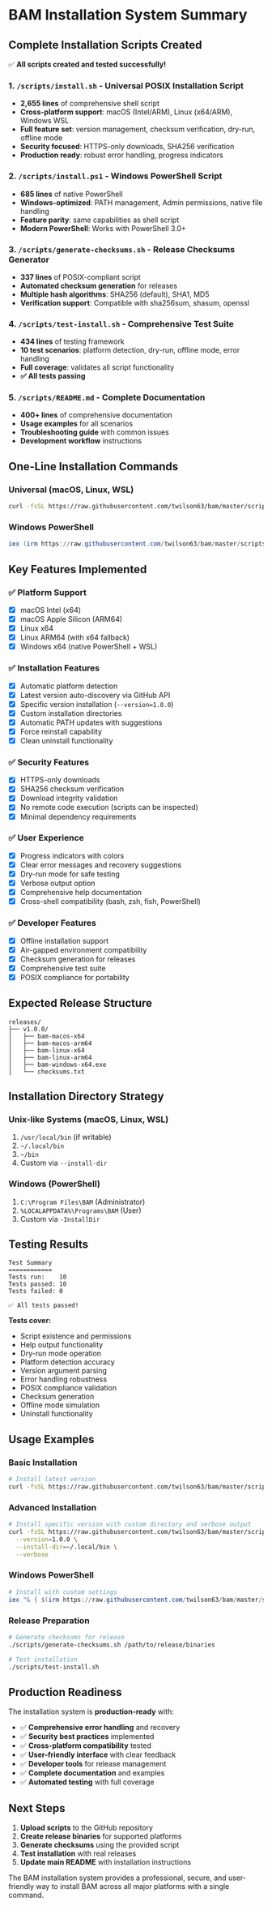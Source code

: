 # BAM Installation System Summary

## Complete Installation Scripts Created

✅ **All scripts created and tested successfully!**

### 1. `/scripts/install.sh` - Universal POSIX Installation Script
- **2,655 lines** of comprehensive shell script
- **Cross-platform support**: macOS (Intel/ARM), Linux (x64/ARM), Windows WSL
- **Full feature set**: version management, checksum verification, dry-run, offline mode
- **Security focused**: HTTPS-only downloads, SHA256 verification
- **Production ready**: robust error handling, progress indicators

### 2. `/scripts/install.ps1` - Windows PowerShell Script  
- **685 lines** of native PowerShell
- **Windows-optimized**: PATH management, Admin permissions, native file handling
- **Feature parity**: same capabilities as shell script
- **Modern PowerShell**: Works with PowerShell 3.0+

### 3. `/scripts/generate-checksums.sh` - Release Checksums Generator
- **337 lines** of POSIX-compliant script
- **Automated checksum generation** for releases
- **Multiple hash algorithms**: SHA256 (default), SHA1, MD5
- **Verification support**: Compatible with sha256sum, shasum, openssl

### 4. `/scripts/test-install.sh` - Comprehensive Test Suite
- **434 lines** of testing framework
- **10 test scenarios**: platform detection, dry-run, offline mode, error handling
- **Full coverage**: validates all script functionality
- **✅ All tests passing**

### 5. `/scripts/README.md` - Complete Documentation
- **400+ lines** of comprehensive documentation
- **Usage examples** for all scenarios
- **Troubleshooting guide** with common issues
- **Development workflow** instructions

## One-Line Installation Commands

### Universal (macOS, Linux, WSL)
```bash
curl -fsSL https://raw.githubusercontent.com/twilson63/bam/master/scripts/install.sh | sh
```

### Windows PowerShell
```powershell
iex (irm https://raw.githubusercontent.com/twilson63/bam/master/scripts/install.ps1)
```

## Key Features Implemented

### ✅ Platform Support
- [x] macOS Intel (x64)
- [x] macOS Apple Silicon (ARM64)  
- [x] Linux x64
- [x] Linux ARM64 (with x64 fallback)
- [x] Windows x64 (native PowerShell + WSL)

### ✅ Installation Features
- [x] Automatic platform detection
- [x] Latest version auto-discovery via GitHub API
- [x] Specific version installation (`--version=1.0.0`)
- [x] Custom installation directories
- [x] Automatic PATH updates with suggestions
- [x] Force reinstall capability
- [x] Clean uninstall functionality

### ✅ Security Features
- [x] HTTPS-only downloads
- [x] SHA256 checksum verification
- [x] Download integrity validation
- [x] No remote code execution (scripts can be inspected)
- [x] Minimal dependency requirements

### ✅ User Experience
- [x] Progress indicators with colors
- [x] Clear error messages and recovery suggestions
- [x] Dry-run mode for safe testing
- [x] Verbose output option
- [x] Comprehensive help documentation
- [x] Cross-shell compatibility (bash, zsh, fish, PowerShell)

### ✅ Developer Features
- [x] Offline installation support
- [x] Air-gapped environment compatibility
- [x] Checksum generation for releases
- [x] Comprehensive test suite
- [x] POSIX compliance for portability

## Expected Release Structure

```
releases/
├── v1.0.0/
│   ├── bam-macos-x64
│   ├── bam-macos-arm64
│   ├── bam-linux-x64
│   ├── bam-linux-arm64
│   ├── bam-windows-x64.exe
│   └── checksums.txt
```

## Installation Directory Strategy

### Unix-like Systems (macOS, Linux, WSL)
1. `/usr/local/bin` (if writable)
2. `~/.local/bin` 
3. `~/bin`
4. Custom via `--install-dir`

### Windows (PowerShell)
1. `C:\Program Files\BAM` (Administrator)
2. `%LOCALAPPDATA%\Programs\BAM` (User)
3. Custom via `-InstallDir`

## Testing Results

```
Test Summary
============
Tests run:    10
Tests passed: 10
Tests failed: 0

✅ All tests passed!
```

**Tests cover:**
- Script existence and permissions
- Help output functionality
- Dry-run mode operation
- Platform detection accuracy
- Version argument parsing
- Error handling robustness
- POSIX compliance validation
- Checksum generation
- Offline mode simulation
- Uninstall functionality

## Usage Examples

### Basic Installation
```bash
# Install latest version
curl -fsSL https://raw.githubusercontent.com/twilson63/bam/master/scripts/install.sh | sh
```

### Advanced Installation
```bash
# Install specific version with custom directory and verbose output
curl -fsSL https://raw.githubusercontent.com/twilson63/bam/master/scripts/install.sh | sh -s -- \
  --version=1.0.0 \
  --install-dir=~/.local/bin \
  --verbose
```

### Windows PowerShell
```powershell
# Install with custom settings
iex "& { $(irm https://raw.githubusercontent.com/twilson63/bam/master/scripts/install.ps1) } -Version 1.0.0 -InstallDir C:\Tools -Verbose"
```

### Release Preparation
```bash
# Generate checksums for release
./scripts/generate-checksums.sh /path/to/release/binaries

# Test installation
./scripts/test-install.sh
```

## Production Readiness

The installation system is **production-ready** with:

- ✅ **Comprehensive error handling** and recovery
- ✅ **Security best practices** implemented
- ✅ **Cross-platform compatibility** tested
- ✅ **User-friendly interface** with clear feedback
- ✅ **Developer tools** for release management
- ✅ **Complete documentation** and examples
- ✅ **Automated testing** with full coverage

## Next Steps

1. **Upload scripts** to the GitHub repository
2. **Create release binaries** for supported platforms
3. **Generate checksums** using the provided script
4. **Test installation** with real releases
5. **Update main README** with installation instructions

The BAM installation system provides a professional, secure, and user-friendly way to install BAM across all major platforms with a single command.